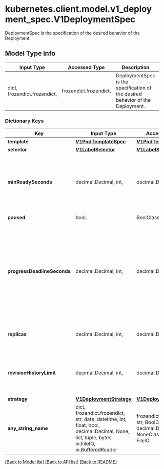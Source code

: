# kubernetes.client.model.v1_deployment_spec.V1DeploymentSpec

DeploymentSpec is the specification of the desired behavior of the Deployment.

## Model Type Info
Input Type | Accessed Type | Description | Notes
------------ | ------------- | ------------- | -------------
dict, frozendict.frozendict,  | frozendict.frozendict,  | DeploymentSpec is the specification of the desired behavior of the Deployment. | 

### Dictionary Keys
Key | Input Type | Accessed Type | Description | Notes
------------ | ------------- | ------------- | ------------- | -------------
**template** | [**V1PodTemplateSpec**](V1PodTemplateSpec.md) | [**V1PodTemplateSpec**](V1PodTemplateSpec.md) |  | 
**selector** | [**V1LabelSelector**](V1LabelSelector.md) | [**V1LabelSelector**](V1LabelSelector.md) |  | 
**minReadySeconds** | decimal.Decimal, int,  | decimal.Decimal,  | Minimum number of seconds for which a newly created pod should be ready without any of its container crashing, for it to be considered available. Defaults to 0 (pod will be considered available as soon as it is ready) | [optional] value must be a 32 bit integer
**paused** | bool,  | BoolClass,  | Indicates that the deployment is paused. | [optional] 
**progressDeadlineSeconds** | decimal.Decimal, int,  | decimal.Decimal,  | The maximum time in seconds for a deployment to make progress before it is considered to be failed. The deployment controller will continue to process failed deployments and a condition with a ProgressDeadlineExceeded reason will be surfaced in the deployment status. Note that progress will not be estimated during the time a deployment is paused. Defaults to 600s. | [optional] value must be a 32 bit integer
**replicas** | decimal.Decimal, int,  | decimal.Decimal,  | Number of desired pods. This is a pointer to distinguish between explicit zero and not specified. Defaults to 1. | [optional] value must be a 32 bit integer
**revisionHistoryLimit** | decimal.Decimal, int,  | decimal.Decimal,  | The number of old ReplicaSets to retain to allow rollback. This is a pointer to distinguish between explicit zero and not specified. Defaults to 10. | [optional] value must be a 32 bit integer
**strategy** | [**V1DeploymentStrategy**](V1DeploymentStrategy.md) | [**V1DeploymentStrategy**](V1DeploymentStrategy.md) |  | [optional] 
**any_string_name** | dict, frozendict.frozendict, str, date, datetime, int, float, bool, decimal.Decimal, None, list, tuple, bytes, io.FileIO, io.BufferedReader | frozendict.frozendict, str, BoolClass, decimal.Decimal, NoneClass, tuple, bytes, FileIO | any string name can be used but the value must be the correct type | [optional]

[[Back to Model list]](../../README.md#documentation-for-models) [[Back to API list]](../../README.md#documentation-for-api-endpoints) [[Back to README]](../../README.md)

